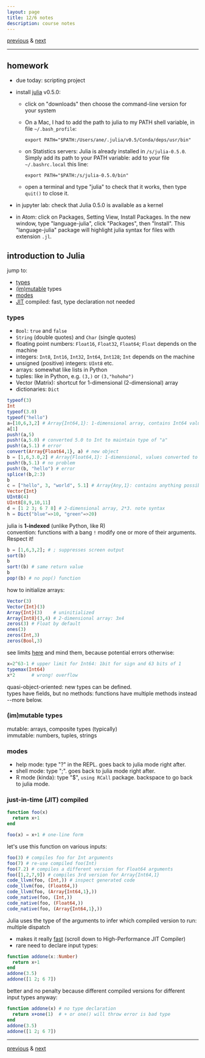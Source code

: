 ```yaml
---
layout: page
title: 12/6 notes
description: course notes
---
```

[previous](notes1117.html) & [next](notes1208.html)

---

## homework

- due today: scripting project
- install [julia](http://julialang.org) v0.5.0:
  * click on "downloads" then choose the command-line version for your system
  * On a Mac, I had to add the path to julia to my PATH shell variable,
    in file  `~/.bash_profile`:

    `export PATH="$PATH:/Users/ane/.julia/v0.5/Conda/deps/usr/bin"`

  * on Statistics servers: Julia is already installed in `/s/julia-0.5.0`.
    Simply add its path to your PATH variable: add to your file `~/.bashrc.local`
    this line:

    `export PATH="$PATH:/s/julia-0.5.0/bin"`

  * open a terminal and type "julia" to check that it works, then type
    `quit()` to close it.

- in jupyter lab: check that Julia 0.5.0 is available as a kernel
- in Atom: click on Packages, Setting View, Install Packages.
  In the new window, type "language-julia", click "Packages", then "Install".
  This "language-julia" package will highlight
  julia syntax for files with extension `.jl`.


## introduction to Julia

jump to:

- [types](#types)
- [(im)mutable](#immutable-types) types
- [modes](#modes)
- [JIT](#just-in-time-jit-compiled) compiled: fast, type declaration not needed

### types

- `Bool`: `true` and `false`
- `String` (double quotes) and `Char` (single quotes)
- floating point numbers: `Float16`, `Float32`, `Float64`;
  `Float` depends on the machine
- integers: `Int8`, `Int16`, `Int32`, `Int64`, `Int128`;
  `Int` depends on the machine
- unsigned (positive) integers: `UInt8` etc.
- arrays: somewhat like lists in Python
- tuples: like in Python, e.g. `(3,)` or `(3,"hohoho")`
- Vector (Matrix): shortcut for 1-dimensional (2-dimensional) array
- dictionaries: `Dict`

```julia
typeof(3)
Int
typeof(3.0)
typeof("hello")
a=[10,6,3,2] # Array{Int64,1}: 1-dimensional array, contains Int64 values
a[1]
push!(a,5)
push!(a,5.0) # converted 5.0 to Int to maintain type of "a"
push!(a,5.1) # error
convert(Array{Float64,1}, a) # new object
b = [1,6,3.0,2] # Array{Float64,1}: 1-dimensional, values converted to Float64
push!(b,5.1) # no problem
push!(b, "hello") # error
splice!(b,2:3)
b
c = ["hello", 3, "world", 5.1] # Array{Any,1}: contains anything possible
Vector{Int}
UInt8(4)
UInt8[8,9,10,11]
d = [1 2 3; 6 7 8] # 2-dimensional array, 2*3. note syntax
h = Dict("blue"=>10, "green"=>20)
```

julia is **1-indexed** (unlike Python, like R)  
convention: functions with a bang `!` modify one or more of their arguments.
Respect it!

```julia
b = [1,6,3,2]; # ; suppresses screen output
sort(b)
b
sort!(b) # same return value
b
pop!(b) # no pop() function
```

how to initialize arrays:

```julia
Vector(3)
Vector{Int}(3)
Array{Int}(3)    # uninitialized
Array{Int8}(3,4) # 2-dimensional array: 3x4
zeros(3) # Float by default
ones(3)
zeros(Int,3)
zeros(Bool,3)
```

see limits [here](http://docs.julialang.org/en/release-0.5/manual/integers-and-floating-point-numbers/)
and mind them, because potential errors otherwise:

```julia
x=2^63-1 # upper limit for Int64: 1bit for sign and 63 bits of 1
typemax(Int64)
x*2      # wrong! overflow
```
quasi-object-oriented: new types can be defined.  
types have fields, but no methods: functions have multiple methods instead
--more below.

### (im)mutable types

mutable: arrays, composite types (typically)  
immutable: numbers, tuples, strings

### modes

- help mode: type "?" in the REPL. goes back to julia mode right after.
- shell mode: type ";". goes back to julia mode right after.
- R mode (kinda): type "$", `using RCall` package.
  backspace to go back to julia mode.

### just-in-time (JIT) compiled

<!-- example below from Steven Johnson's [video](https://www.youtube.com/watch?v=jhlVHoeB05A&list=PLYx7XA2nY5GfavGAILg08spnrR7QWLimi)
of his talk at EuroSciPy 2014 (1h11)
-->

```julia
function foo(x)
  return x+1
end

foo(x) = x+1 # one-line form
```

let's use this function on various inputs:

```julia
foo(3) # compiles foo for Int arguments
foo(7) # re-use compiled foo(Int)
foo(7.2) # compiles a different version for Float64 arguments
foo([1,2,7,9]) # compiles 3rd version for Array{Int64,1}
code_llvm(foo, (Int,)) # inspect generated code
code_llvm(foo, (Float64,))
code_llvm(foo, (Array{Int64,1},))
code_native(foo, (Int,))
code_native(foo, (Float64,))
code_native(foo, (Array{Int64,1},))
```

Julia uses the type of the arguments to infer which compiled version to run:
multiple dispatch

- makes it really [fast](http://julialang.org)
(scroll down to High-Performance JIT Compiler)
- rare need to declare input types:

```julia
function addone(x::Number)
  return x+1
end
addone(3.5)
addone([1 2; 6 7])
```

better and no penalty because different
compiled versions for different input types anyway:

```julia
function addone(x) # no type declaration
  return x+one(1)  # + or one() will throw error is bad type
end
addone(3.5)
addone([1 2; 6 7])
```

---
[previous](notes1117.html) & [next](notes1208.html)
